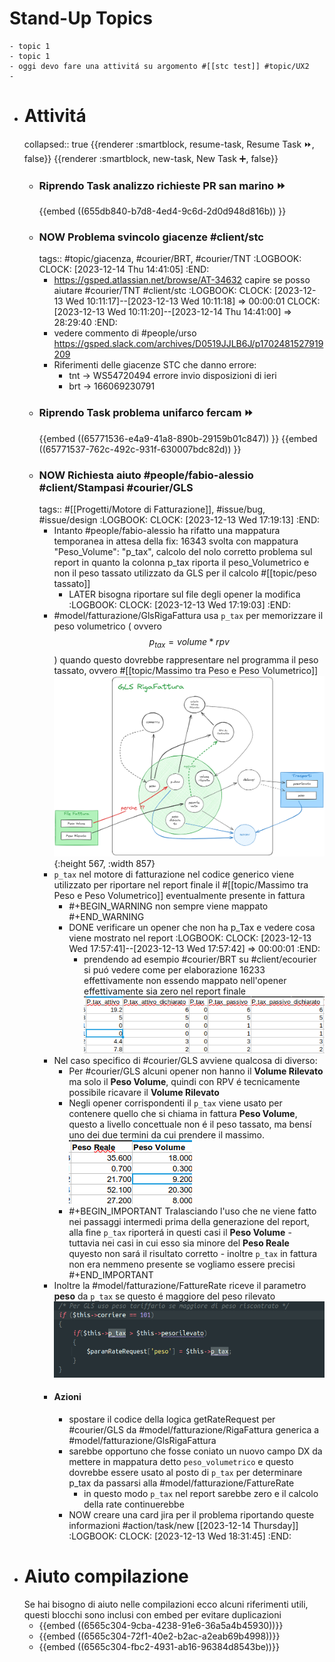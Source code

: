 # Stand-Up Topics
	- topic 1
	- topic 1
	- oggi devo fare una attivitá su argomento #[[stc test]] #topic/UX2
	-
- # Attivitá
  collapsed:: true
  {{renderer :smartblock, resume-task, Resume Task ⏩️, false}} {{renderer :smartblock, new-task, New Task ➕, false}}
	- ### Riprendo Task analizzo richieste PR san marino ⏩️
	  {{embed ((655db840-b7d8-4ed4-9c6d-2d0d948d816b)) }}
	- ### NOW Problema svincolo giacenze #client/stc 
	  tags:: #topic/giacenza, #courier/BRT, #courier/TNT
	  :LOGBOOK:
	  CLOCK: [2023-12-14 Thu 14:41:05]
	  :END:
		- https://gsped.atlassian.net/browse/AT-34632 capire se posso aiutare #courier/TNT #client/stc
		  :LOGBOOK:
		  CLOCK: [2023-12-13 Wed 10:11:17]--[2023-12-13 Wed 10:11:18] =>  00:00:01
		  CLOCK: [2023-12-13 Wed 10:11:20]--[2023-12-14 Thu 14:41:00] =>  28:29:40
		  :END:
		- vedere commento di #people/urso https://gsped.slack.com/archives/D0519JJLB6J/p1702481527919209
		- Riferimenti delle giacenze STC che danno errore:
			- tnt -> WS54720494 errore invio disposizioni di ieri
			- brt -> 166069230791
	- ### Riprendo Task problema unifarco fercam ⏩️
	  {{embed ((65771536-e4a9-41a8-890b-29159b01c847)) }} {{embed ((65771537-762c-492c-931f-630007bdc82d)) }}
	- ### NOW Richiesta aiuto #people/fabio-alessio #client/Stampasi #courier/GLS 
	  tags:: #[[Progetti/Motore di Fatturazione]], #issue/bug, #issue/design
	  :LOGBOOK:
	  CLOCK: [2023-12-13 Wed 17:19:13]
	  :END:
		- Intanto #people/fabio-alessio ha rifatto una mappatura temporanea in attesa della fix: 16343 svolta con mappatura "Peso_Volume": "p_tax", calcolo del nolo corretto problema sul report in quanto la colonna p_tax riporta il peso_Volumetrico e non il peso tassato utilizzato da GLS per il calcolo #[[topic/peso tassato]]
			- LATER bisogna riportare sul file degli opener la modifica
			  :LOGBOOK:
			  CLOCK: [2023-12-13 Wed 17:19:03]
			  :END:
		- #model/fatturazione/GlsRigaFattura usa `p_tax` per memorizzare il peso volumetrico ( ovvero $$p_{tax} = volume * rpv$$) quando questo dovrebbe rappresentare nel programma il peso tassato, ovvero #[[topic/Massimo tra Peso e Peso Volumetrico]]
		  ![image.png](../assets/image_1702485710086_0.png){:height 567, :width 857}
		- `p_tax` nel motore di fatturazione nel codice generico viene utilizzato per riportare nel report finale il #[[topic/Massimo tra Peso e Peso Volumetrico]] eventualmente presente in fattura
			- #+BEGIN_WARNING
			  non sempre viene mappato 
			  #+END_WARNING
			- DONE verificare un opener che non ha p_Tax e vedere cosa viene mostrato nel report
			  :LOGBOOK:
			  CLOCK: [2023-12-13 Wed 17:57:41]--[2023-12-13 Wed 17:57:42] =>  00:00:01
			  :END:
				- prendendo ad esempio #courier/BRT su #client/ecourier si puó vedere come per elaborazione 16233 effettivamente non essendo mappato nell'opener effettivamente sia zero nel report finale
				  ![image.png](../assets/image_1702486746984_0.png)
		- Nel caso specifico di #courier/GLS avviene qualcosa di diverso:
			- Per #courier/GLS alcuni opener non hanno il **Volume Rilevato** ma solo il **Peso Volume**, quindi con RPV é tecnicamente possibile ricavare il **Volume Rilevato**
			- Negli opener corrispondenti il `p_tax` viene usato per contenere quello che si chiama in fattura **Peso Volume**, questo a livello concettuale non é il peso tassato, ma bensí uno dei due termini da cui prendere il massimo.
			  ![image.png](../assets/image_1702487597337_0.png)
			- #+BEGIN_IMPORTANT
			  Tralasciando l'uso che ne viene fatto nei passaggi intermedi  prima della generazione del report, alla fine `p_tax` riporterá in questi casi  il **Peso Volume** - tuttavia nei casi in cui esso sia minore del **Peso Reale** quyesto non sará il risultato corretto - inoltre `p_tax` in fattura non era nemmeno presente se vogliamo essere precisi
			  #+END_IMPORTANT
		- Inoltre la #model/fatturazione/FattureRate riceve il parametro **peso** da `p_tax` se questo é maggiore del peso rilevato
		  ![image.png](../assets/image_1702488463618_0.png)
		- #### Azioni
			- spostare il codice della logica getRateRequest per #courier/GLS da #model/fatturazione/RigaFattura generica a #model/fatturazione/GlsRigaFattura
			- sarebbe opportuno che fosse coniato un nuovo campo DX da mettere in mappatura detto `peso_volumetrico` e questo dovrebbe essere usato al posto di `p_tax` per determinare p_tax da passarsi alla #model/fatturazione/FattureRate
				- in questo modo `p_tax` nel report sarebbe zero e il calcolo della rate continuerebbe
			- NOW creare una card jira per il problema riportando queste informazioni #action/task/new [[2023-12-14 Thursday]]
			  :LOGBOOK:
			  CLOCK: [2023-12-13 Wed 18:31:45]
			  :END:
- # Aiuto compilazione
  Se hai bisogno di aiuto nelle compilazioni ecco alcuni riferimenti utili, questi blocchi sono inclusi con embed per evitare duplicazioni
	- {{embed ((6565c304-9cba-4238-91e6-36a5a4b45930))}}
	- {{embed ((6565c304-72f1-40e2-b2ac-a2eab69b4998))}}
	- {{embed ((6565c304-fbc2-4931-ab16-96384d8543be))}}